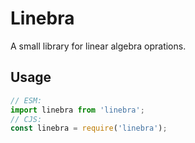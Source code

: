 # Linebra

A small library for linear algebra oprations.

## Usage

```ts
// ESM:
import linebra from 'linebra';
// CJS:
const linebra = require('linebra');
```
